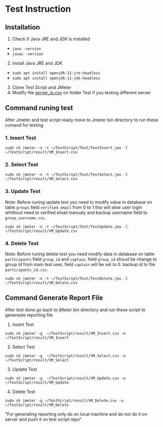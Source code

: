 # Test Instruction
## Installation
1. Check if Java JRE and JDK is installed 
- `java -version` 
- `javac -version`

2. Install Java JRE and JDK 
- `sudo apt install openjdk-11-jre-headless`
- `sudo apt install openjdk-11-jdk-headless`
3. Clone Test Script and JMeter
4. Modify file [server_ip.csv](Test/server_ip.csv) on folder Test if you testing different server

## Command runing test
After Jmeter and test script ready move to Jmeter bin directory to run these comand for testing 
### 1. Insert Test
`sudo sh jmeter -n -t ~/TestScript/Test/TestInsert.jmx -l ~/TestScript/result/VM_Insert.csv`
### 2. Select Test
`sudo sh jmeter -n -t ~/TestScript/Test/TestSelect.jmx -l ~/TestScript/result/VM_Select.csv`
### 3. Update Test
Note: Before runing update test you need to modify value in database on table `groups` field `verified_email` from 0 to 1 this will alow user login whithout need to verified email manualy and backup username field to `group_username.csv`.

`sudo sh jmeter -n -t ~/TestScript/Test/TestUpdate.jmx -l ~/TestScript/result/VM_Update.csv`

### 4. Delete Test
Note: Before runing delete test you need modify data in database on table `participants` field `group_id` and `captain`. field `group_id` shoud be change to group id from main test user, field `captain` will be set to 0. backup id to file `participants_id.csv`.

`sudo sh jmeter -n -t ~/TestScript/Test/TestDelete.jmx -l ~/TestScript/result/VM_Delete.csv`

## Command Generate Report File
After test done go back to jMeter bin directory and run these script to genereate reporting file

1. Insert Test

`sudo sh jmeter -g  ~/TestScript/result/VM_Insert.csv -o ~/TestScript/result/VM_Insert`

2. Select Test

`sudo sh jmeter -g  ~/TestScript/result/VM_Select.csv -o ~/TestScript/result/VM_Select`

3. Update Test

`sudo sh jmeter -g  ~/TestScript/result/VM_Update.csv -o ~/TestScript/result/VM_Update`

4. Delete Test

`sudo sh jmeter -g ~/TestScript/result/VM_Delete.csv -o ~/TestScript/result/VM_Delete`

"For generating reporting only do on local machine and do not do it on server and push it on test script repo"
